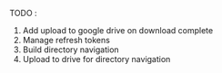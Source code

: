 TODO :
1. Add upload to google drive on download complete
2. Manage refresh tokens
3. Build directory navigation
4. Upload to drive for directory navigation